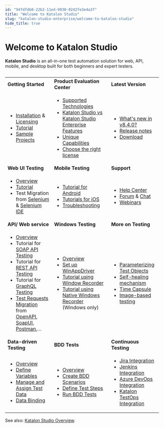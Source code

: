 ```yaml
---
id: "94fdfdb0-22b2-11ed-9930-0242fe3e4a3f"
title: "Welcome to Katalon Studio"
slug: "katalon-studio-enterprise/welcome-to-katalon-studio"
hide_title: true
---
```


# <a id="id" class="anchor_top_offset"/><a id="ariaid-title1" class="anchor_top_offset"/>Welcome to Katalon Studio

<p xmlns="http://www.w3.org/1999/xhtml" className="p"><strong className="ph b">Katalon Studio</strong> is an all-in-one test automation solution for web, API, mobile, and desktop built for both beginners and expert testers.</p> 
<table xmlns="http://www.w3.org/1999/xhtml" className="table"><caption /><tbody className="tbody"><tr className><td className="entry"><strong className="ph b">Getting Started</strong>       </td><td className="entry"><strong className="ph b">Product Evaluation Center</strong>       </td><td className="entry"><strong className="ph b">Latest Version</strong>       </td></tr><tr className><td className="entry">         <ul className="ul"><li className="li"><a className="xref" href="/docs/katalon-studio-enterprise/set-up-katalon-studio/installation/installation-overview">Installation</a> &amp; <a className="xref" href="/docs/products-and-licenses/katalon-studio-enterprise-and-runtime-engine-licenses/license-overview">Licensing</a>           </li><li className="li"><a className="xref" href="/docs/katalon-studio-enterprise/set-up-katalon-studio/set-up-overview">Tutorial</a>           </li><li className="li"><a className="xref" href="/docs/katalon-studio-enterprise/get-started/sample-projects/sample-projects-overview">Sample Projects</a>           </li></ul>       </td><td className="entry">         <ul className="ul"><li className="li"><a className="xref" href="/docs/katalon-studio-enterprise/release-notes/supported-technologies">Supported Technologies</a>           </li><li className="li"><a className="xref" href="/docs/products-and-licenses/katalon-studio-enterprise-and-runtime-engine-licenses/katalon-studio-vs-katalon-studio-enterprise-features">Katalon Studio vs Katalon Studio Enterprise Features</a>           </li><li className="li"><a className="xref" href="/docs/katalon-studio-enterprise/release-notes/supported-technologies#id_5">Unique Capabilities</a>           </li><li className="li"><a className="xref j-external-link" href="https://www.katalon.com/pricing/" target="_blank">Choose the right license</a></li></ul>       </td><td className="entry">         <ul className="ul"><li className="li"><a className="xref j-external-link" href="https://katalon.com/resources-center/blog/studio-8-4-release" target="_blank">What's new in v8.4.0?</a>           </li><li className="li"><a className="xref" href="/docs/katalon-studio-enterprise/release-notes/version-8.x">Release notes</a>           </li><li className="li"><a className="xref j-external-link" href="https://www.katalon.com/download/" target="_blank">Download</a>           </li></ul>       </td></tr><tr className><td className="entry"><strong className="ph b">Web UI Testing</strong>       </td><td className="entry"><strong className="ph b">Mobile Testing</strong>        </td><td className="entry"><strong className="ph b">Support</strong>       </td></tr><tr className><td className="entry">         <ul className="ul"><li className="li"><a className="xref" href="/docs/katalon-studio-enterprise/test-design/web-test-design/introduction-to-web-testing">Overview</a>           </li><li className="li"><a className="xref" href="/docs/katalon-studio-enterprise/test-design/web-test-design/web-record-and-spy-utilities/record-web-utility">Tutorial</a>           </li><li className="li">Test Migration from <a className="xref" href="/docs/katalon-studio-enterprise/set-up-katalon-studio/migration-from-other-tools/seleniumtestngjunit-migration-to-katalon-studio">Selenium</a> &amp; <a className="xref" href="/docs/katalon-studio-enterprise/set-up-katalon-studio/migration-from-other-tools/import-selenium-ide-version-3-projects">Selenium IDE</a>           </li></ul>       </td><td className="entry">         <ul className="ul"><li className="li"><a className="xref" href="/docs/katalon-studio-enterprise/create-tests-and-projects/configure-test-cases/mobile-testing/android/mobile-android-setup">Tutorial for Android</a>           </li><li className="li"><a className="xref" href="/docs/katalon-studio-enterprise/create-tests-and-projects/configure-test-cases/mobile-testing/ios/mobile-ios-setup-real-devices">Tutorials for iOS</a>           </li><li className="li"><a className="xref" href="/docs/katalon-studio-enterprise/error-management/troubleshooting/troubleshoot-mobile-automated-testing/troubleshooting-automated-mobile-testing-overview">Troubleshooting</a>           </li></ul>       </td><td className="entry">         <ul className="ul"><li className="li"><a className="xref j-external-link" href="https://katalonsupport.force.com/katalonhelpcenter/s/" target="_blank">Help Center</a>           </li><li className="li"><a className="xref j-external-link" href="https://forum.katalon.com/" target="_blank">Forum</a> &amp; <a className="xref j-external-link" href="https://gitter.im/katalon-studio/Lobby" target="_blank">Chat</a>           </li><li className="li"><a className="xref j-external-link" href="https://www.katalon.com/webinars/" target="_blank">Webinars</a>           </li></ul>       </td></tr><tr className><td className="entry"><strong className="ph b">API/ Web service</strong>       </td><td className="entry"><strong className="ph b">Windows Testing</strong>       </td><td className="entry"><strong className="ph b">More on Testing</strong>       </td></tr><tr className><td className="entry">         <ul className="ul"><li className="li"><a className="xref" href="/docs/katalon-studio-enterprise/test-design/web-services-test-design/introduction-to-api-testing">Overview</a></li><li className="li">Tutorial for <a className="xref" href="/docs/katalon-studio-enterprise/test-design/web-services-test-design/soap-request">SOAP API Testing</a></li><li className="li">Tutorial for <a className="xref" href="/docs/katalon-studio-enterprise/test-design/web-services-test-design/rest-request">REST API Testing</a></li><li className="li">Tutorial for <a className="xref" href="/docs/katalon-studio-enterprise/test-design/web-services-test-design/graphql">GraphQL Testing</a></li><li className="li"><a className="xref" href="/docs/katalon-studio-enterprise/test-design/web-services-test-design/introduction-to-web-services-test-object">Test Requests Migration</a> from <a className="xref" href="/docs/katalon-studio-enterprise/test-design/web-services-test-design/import-web-service-objects/import-rest-api-with-openapi-specification-3.0">OpenAPI</a>, <a className="xref" href="/docs/katalon-studio-enterprise/test-design/web-services-test-design/import-web-service-objects/import-web-service-requests-from-soapui">SoapUI</a>, <a className="xref" href="/docs/katalon-studio-enterprise/test-design/web-services-test-design/import-web-service-objects/import-restful-from-postman">Postman</a>,…</li></ul>       </td><td className="entry">         <ul className="ul"><li className="li"><a className="xref" href="/docs/katalon-studio-enterprise/test-design/windows-desktop-apps-test-design/introduction-to-desktop-app-testing">Overview</a>           </li><li className="li"><a className="xref" href="/docs/katalon-studio-enterprise/create-tests-and-projects/configure-test-cases/windows-desktop-apps-testing/set-up-winappdriver">Set up WinAppDriver</a>           </li><li className="li"><a className="xref" href="/docs/katalon-studio-enterprise/test-design/windows-desktop-apps-test-design/windows-record-and-spy-utilities/windows-record-tutorials">Tutorial using Window Recorder</a>           </li><li className="li"><a className="xref" href="/docs/katalon-studio-enterprise/test-design/windows-desktop-apps-test-design/windows-record-and-spy-utilities/native-windows-recorder">Tutorial using Native Windows Recorder</a> (Windows only)</li></ul>       </td><td className="entry">         <ul className="ul"><li className="li"><a className="xref" href="/docs/katalon-studio-enterprise/test-design/web-test-design/web-test-objects/parameterize-web-test-objects">Parameterizing Test Objects</a>           </li><li className="li"><a className="xref" href="/docs/katalon-studio-enterprise/test-design/web-test-design/self-healing-tests">Self-healing mechanism</a>           </li><li className="li"><a className="xref" href="/docs/katalon-studio-enterprise/error-management/test-maintenance/fixing-broken-web-test-objects-with-time-capsule">Time Capsule</a>           </li><li className="li"><a className="xref" href="/docs/katalon-studio-enterprise/test-design/web-test-design/web-test-objects/web-image-based-testing">Image-based testing</a>           </li></ul>       </td></tr><tr className><td className="entry"><strong className="ph b">Data-driven Testing</strong>       </td><td className="entry"><strong className="ph b">BDD Tests</strong>       </td><td className="entry"><strong className="ph b">Continuous Testing</strong>       </td></tr><tr className><td className="entry">         <ul className="ul"><li className="li"><a className="xref" href="/docs/katalon-studio-enterprise/test-execution/data-driven-testing/data-driven-testing-with-katalon-studio">Overview</a>           </li><li className="li"><a className="xref" href="/docs/katalon-studio-enterprise/test-execution/data-driven-testing/test-case-variables">Define Variables</a>           </li><li className="li"><a className="xref" href="/docs/katalon-studio-enterprise/test-execution/data-driven-testing/manage-test-data">Manage and Assign Test Data</a>           </li><li className="li"><a className="xref" href="/docs/katalon-studio-enterprise/test-execution/data-driven-testing/run-test-case-with-an-external-data-source">Data Binding</a>           </li></ul>       </td><td className="entry">         <ul className="ul"><li className="li"><a className="xref" href="/docs/katalon-studio-enterprise/test-design/bdd-testing-framework-cucumber-integration/bdd-testing-framework-cucumber-integration-in-katalon-studio">Overview</a>           </li><li className="li"><a className="xref" href="#">Create BDD Scenarios</a>           </li><li className="li"><a className="xref" href="/docs/katalon-studio-enterprise/test-design/bdd-testing-framework-cucumber-integration/bdd-testing-framework-cucumber-integration-in-katalon-studio#id_3">Define Test Steps</a>           </li><li className="li"><a className="xref" href="/docs/katalon-studio-enterprise/test-design/bdd-testing-framework-cucumber-integration/bdd-testing-framework-cucumber-integration-in-katalon-studio#id_6">Run BDD Tests</a>           </li></ul>       </td><td className="entry">         <ul className="ul"><li className="li"><a className="xref" href="/docs/katalon-studio-enterprise/integration/jira-integration/configure-jira-integration-in-katalon-studio">Jira Integration</a>           </li><li className="li"><a className="xref" href="/docs/katalon-runtime-engine/cicd-tools-integration/jenkins-integration/use-katalon-plugins-for-jenkins-integration/use-katalon-plugins-for-jenkins-integration-on-windowsmacos">Jenkins Integration</a>           </li><li className="li"><a className="xref" href="/docs/katalon-runtime-engine/cicd-tools-integration/azure-devops-extension">Azure DevOps Integration</a>           </li><li className="li"><a className="xref" href="/docs/katalon-testops/overview/testops-overview">Katalon TestOps Integration</a>           </li></ul>       </td></tr></tbody></table> 
<p xmlns="http://www.w3.org/1999/xhtml" className="p">See also: <a className="xref" href="/docs/katalon-studio-enterprise/katalon-studio-overview">Katalon Studio Overview</a>.</p> 
